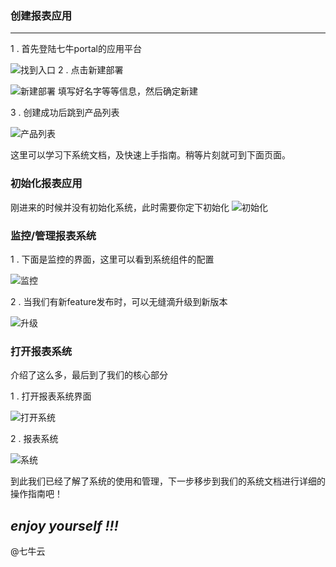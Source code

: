### 创建报表应用
---
1 . 首先登陆七牛portal的应用平台

![找到入口](https://pandora-kibana.qiniu.com/images/report1.png)
2 . 点击新建部署

![新建部署](https://pandora-kibana.qiniu.com/images/report2.png)
填写好名字等等信息，然后确定新建


3 . 创建成功后跳到产品列表

![产品列表](https://pandora-kibana.qiniu.com/images/report3.png)

这里可以学习下系统文档，及快速上手指南。稍等片刻就可到下面页面。

### 初始化报表应用
刚进来的时候并没有初始化系统，此时需要你定下初始化
![初始化](https://pandora-kibana.qiniu.com/images/report4.png)

### 监控/管理报表系统
1 . 下面是监控的界面，这里可以看到系统组件的配置

![监控](https://pandora-kibana.qiniu.com/images/report5.png)

2 . 当我们有新feature发布时，可以无缝滴升级到新版本

![升级](https://pandora-kibana.qiniu.com/images/report6.png)

### 打开报表系统

介绍了这么多，最后到了我们的核心部分

1 . 打开报表系统界面

![打开系统](https://pandora-kibana.qiniu.com/images/report7.png)

2 . 报表系统

![系统](https://pandora-kibana.qiniu.com/images/report8.png)

到此我们已经了解了系统的使用和管理，下一步移步到我们的系统文档进行详细的操作指南吧！ 

## *enjoy yourself !!!*



@七牛云